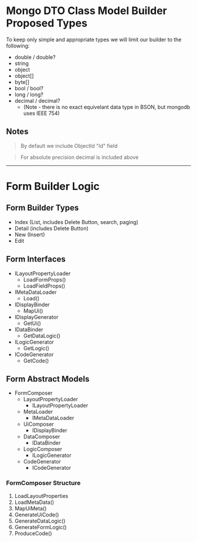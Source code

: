 ﻿# Mongo DTO Class Model Builder Proposed Types

To keep only simple and appropriate types we will limit our builder to the following: 

- double / double?
- string
- object
- object[]
- byte[]
- bool / bool?
- long / long?
- decimal / decimal?
  - (Note - there is no exact equivelant data type in BSON, but mongodb uses IEEE 754)

## Notes

> By default we include ObjectId "Id" field

> For absolute precision decimal is included above


---

# Form Builder Logic

## Form Builder Types

- Index (List, includes Delete Button, search, paging)
- Detail (includes Delete Button)
- New (Insert)
- Edit

## Form Interfaces

- ILayoutPropertyLoader
    - LoadFormProps()
    - LoadFieldProps()
- IMetaDataLoader
    - Load()
- IDisplayBinder
    - MapUi()
- IDisplayGenerator
    - GetUi()
- IDataBinder
    - GetDataLogic()
- ILogicGenerator
    - GetLogic()
- ICodeGenerator
    - GetCode()

## Form Abstract Models

- FormComposer
    - LayoutPropertyLoader
        - ILayoutPropertyLoader
    - MetaLoader
        - IMetaDataLoader
    - UiComposer
        - IDisplayBinder
    - DataComposer
        - IDataBinder
    - LogicComposer
        - ILogicGenerator
    - CodeGenerator
        - ICodeGenerator

### FormComposer Structure

1. LoadLayoutProperties
1. LoadMetaData()
1. MapUiMeta()
1. GenerateUiCode()
1. GenerateDataLogic()
1. GenerateFormLogic()
1. ProduceCode()